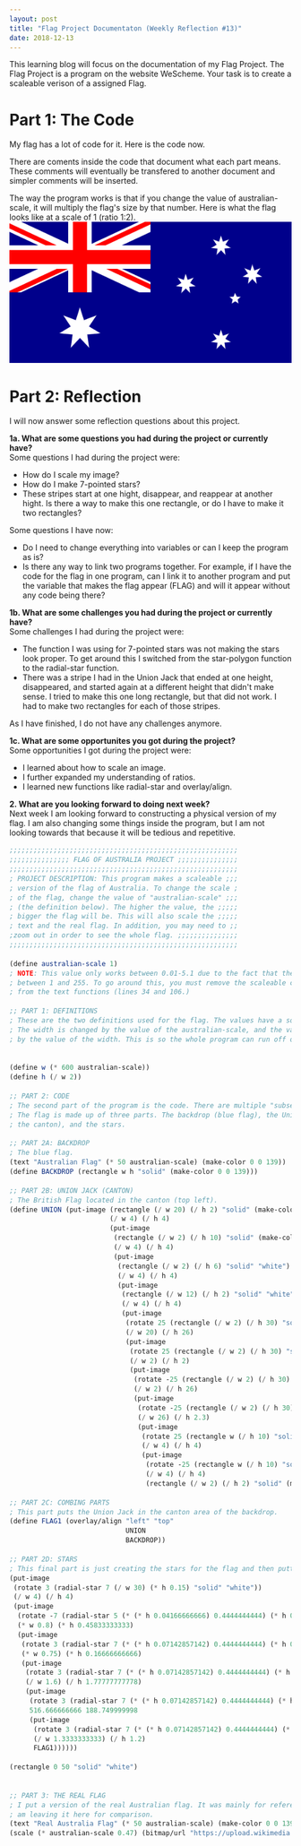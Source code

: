 ```yaml
---
layout: post
title: "Flag Project Documentaton (Weekly Reflection #13)"
date: 2018-12-13
---
```


This learning blog will focus on the documentation of my Flag Project. The Flag Project is a program on the website WeScheme. Your task is to create a scaleable verison of a assigned Flag. 

<h1>Part 1: The Code</h1>
My flag has a lot of code for it. Here is the code now.

There are coments inside the code that document what each part means. These comments will eventually be transfered to another document and simpler comments will be inserted.

The way the program works is that if you change the value of australian-scale, it will multiply the flag's size by that number. Here is what the flag looks like at a scale of 1 (ratio 1:2).
![Flag of Australia](/img/Flag_of_Australia.png)

<h1>Part 2: Reflection</h1>
I will now answer some reflection questions about this project.

**1a. What are some questions you had during the project or currently have?**  
Some questions I had during the project were:
- How do I scale my image?
- How do I make 7-pointed stars?
- These stripes start at one hight, disappear, and reappear at another hight. Is there a way to make this one rectangle, or do I have to make it two rectangles?

Some questions I have now:
- Do I need to change everything into variables or can I keep the program as is?
- Is there any way to link two programs together. For example, if I have the code for the flag in one program, can I link it to another program and put the variable that makes the flag appear (FLAG) and will it appear without any code being there?

**1b. What are some challenges you had during the project or currently have?**  
Some challenges I had during the project were:
- The function I was using for 7-pointed stars was not making the stars look proper. To get around this I switched from the star-polygon function to the radial-star function.
- There was a stripe I had in the Union Jack that ended at one height, disappeared, and started again at a different height that didn't make sense. I tried to make this one long rectangle, but that did not work. I had to make two rectangles for each of those stripes.

As I have finished, I do not have any challenges anymore.

**1c. What are some opportunites you got during the project?**  
Some opportunities I got during the project were:
- I learned about how to scale an image.
- I further expanded my understanding of ratios.
- I learned new functions like radial-star and overlay/align. 

**2. What are you looking forward to doing next week?**  
Next week I am looking forward to constructing a physical version of my flag. I am also changing some things inside the program, but I am not looking towards that because it will be tedious and repetitive.

```scheme
;;;;;;;;;;;;;;;;;;;;;;;;;;;;;;;;;;;;;;;;;;;;;;;;;;;;;;;;;
;;;;;;;;;;;;;;; FLAG OF AUSTRALIA PROJECT ;;;;;;;;;;;;;;;
;;;;;;;;;;;;;;;;;;;;;;;;;;;;;;;;;;;;;;;;;;;;;;;;;;;;;;;;;
; PROJECT DESCRIPTION: This program makes a scaleable ;;;
; version of the flag of Australia. To change the scale ;
; of the flag, change the value of "australian-scale" ;;;
; (the definition below). The higher the value, the ;;;;;
; bigger the flag will be. This will also scale the ;;;;;
; text and the real flag. In addition, you may need to ;;
;zoom out in order to see the whole flag. ;;;;;;;;;;;;;;;
;;;;;;;;;;;;;;;;;;;;;;;;;;;;;;;;;;;;;;;;;;;;;;;;;;;;;;;;;

(define australian-scale 1)
; NOTE: This value only works between 0.01-5.1 due to the fact that the text needs an integer
; between 1 and 255. To go around this, you must remove the scaleable code ((* 50 australian-scale))
; from the text functions (lines 34 and 106.)

;; PART 1: DEFINITIONS
; These are the two definitions used for the flag. The values have a sort of "chain of command".
; The width is changed by the value of the australian-scale, and the value of the height is changed
; by the value of the width. This is so the whole program can run off of one value.


(define w (* 600 australian-scale))
(define h (/ w 2))

;; PART 2: CODE 
; The second part of the program is the code. There are multiple "subsections" inside this part.
; The flag is made up of three parts. The backdrop (blue flag), the Union Jack (British Flag inside 
; the canton), and the stars.

;; PART 2A: BACKDROP
; The blue flag.
(text "Australian Flag" (* 50 australian-scale) (make-color 0 0 139))
(define BACKDROP (rectangle w h "solid" (make-color 0 0 139)))

;; PART 2B: UNION JACK (CANTON)
; The British Flag located in the canton (top left).
(define UNION (put-image (rectangle (/ w 20) (/ h 2) "solid" (make-color 255 0 0))
                         (/ w 4) (/ h 4)
                         (put-image 
                          (rectangle (/ w 2) (/ h 10) "solid" (make-color 255 0 0))
                          (/ w 4) (/ h 4)
                          (put-image 
                           (rectangle (/ w 2) (/ h 6) "solid" "white")
                           (/ w 4) (/ h 4)
                           (put-image
                            (rectangle (/ w 12) (/ h 2) "solid" "white")
                            (/ w 4) (/ h 4)
                            (put-image 
                             (rotate 25 (rectangle (/ w 2) (/ h 30) "solid" (make-color 255 0 0))) 
                             (/ w 20) (/ h 26)
                             (put-image
                              (rotate 25 (rectangle (/ w 2) (/ h 30) "solid" (make-color 255 0 0)))
                              (/ w 2) (/ h 2)
                              (put-image
                               (rotate -25 (rectangle (/ w 2) (/ h 30) "solid" (make-color 255 0 0))) 
                               (/ w 2) (/ h 26)
                               (put-image
                                (rotate -25 (rectangle (/ w 2) (/ h 30) "solid" (make-color 255 0 0)))
                                (/ w 26) (/ h 2.3)
                                (put-image
                                 (rotate 25 (rectangle w (/ h 10) "solid" "white"))    
                                 (/ w 4) (/ h 4)
                                 (put-image
                                  (rotate -25 (rectangle w (/ h 10) "solid" "white"))  
                                  (/ w 4) (/ h 4)
                                  (rectangle (/ w 2) (/ h 2) "solid" (make-color 0 0 139)))))))))))))

;; PART 2C: COMBING PARTS
; This part puts the Union Jack in the canton area of the backdrop.
(define FLAG1 (overlay/align "left" "top"
                             UNION
                             BACKDROP))

;; PART 2D: STARS
; This final part is just creating the stars for the flag and then putting them ontop of the backdrop.
(put-image 
 (rotate 3 (radial-star 7 (/ w 30) (* h 0.15) "solid" "white"))
 (/ w 4) (/ h 4) 
 (put-image
  (rotate -7 (radial-star 5 (* (* h 0.04166666666) 0.4444444444) (* h 0.04166666666) "solid" "white"))
  (* w 0.8) (* h 0.45833333333)
  (put-image
   (rotate 3 (radial-star 7 (* (* h 0.07142857142) 0.4444444444) (* h 0.07142857142) "solid" "white"))
   (* w 0.75) (* h 0.16666666666)
   (put-image 
    (rotate 3 (radial-star 7 (* (* h 0.07142857142) 0.4444444444) (* h 0.07142857142) "solid" "white"))
    (/ w 1.6) (/ h 1.77777777778)
    (put-image 
     (rotate 3 (radial-star 7 (* (* h 0.07142857142) 0.4444444444) (* h 0.07142857142) "solid" "white"))
     516.666666666 188.749999998
     (put-image 
      (rotate 3 (radial-star 7 (* (* h 0.07142857142) 0.4444444444) (* h 0.07142857142) "solid" "white"))
      (/ w 1.3333333333) (/ h 1.2)
      FLAG1))))))

(rectangle 0 50 "solid" "white")


;; PART 3: THE REAL FLAG
; I put a version of the real Australian flag. It was mainly for reference while coding, but I 
; am leaving it here for comparison.
(text "Real Australia Flag" (* 50 australian-scale) (make-color 0 0 139))
(scale (* australian-scale 0.47) (bitmap/url "https://upload.wikimedia.org/wikipedia/en/b/b9/Flag_of_Australia.svg"))
```
